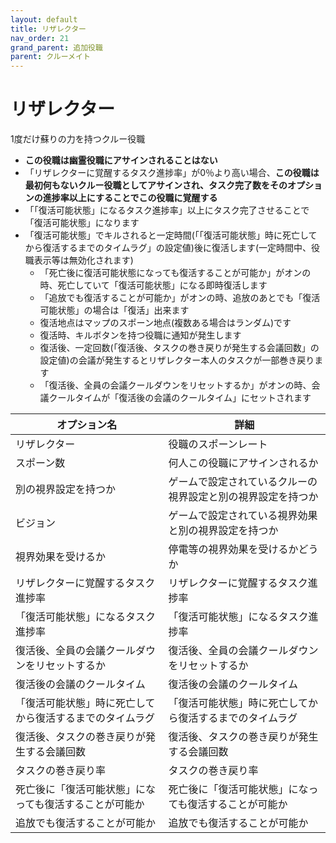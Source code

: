 ```yaml
---
layout: default
title: リザレクター
nav_order: 21
grand_parent: 追加役職
parent: クルーメイト
---
```


# リザレクター

1度だけ蘇りの力を持つクルー役職<br>
- **この役職は幽霊役職にアサインされることはない**
- 「リザレクターに覚醒するタスク進捗率」が0％より高い場合、**この役職は最初何もないクルー役職としてアサインされ、タスク完了数をそのオプションの進捗率以上にすることでこの役職に覚醒する**
- 「「復活可能状態」になるタスク進捗率」以上にタスク完了させることで「復活可能状態」になります
- 「復活可能状態」でキルされると一定時間(「「復活可能状態」時に死亡してから復活するまでのタイムラグ」の設定値)後に復活します(一定時間中、役職表示等は無効化されます)
  - 「死亡後に復活可能状態になっても復活することが可能か」がオンの時、死亡していて「復活可能状態」になる即時復活します
  - 「追放でも復活することが可能か」がオンの時、追放のあとでも「復活可能状態」の場合は「復活」出来ます
  - 復活地点はマップのスポーン地点(複数ある場合はランダム)です
  - 復活時、キルボタンを持つ役職に通知が発生します
  - 復活後、一定回数(「復活後、タスクの巻き戻りが発生する会議回数」の設定値)の会議が発生するとリザレクター本人のタスクが一部巻き戻ります
  - 「復活後、全員の会議クールダウンをリセットするか」がオンの時、会議クールタイムが「復活後の会議のクールタイム」にセットされます


|  オプション名 |  詳細  |
| ---- | ---- |
| リザレクター  | 役職のスポーンレート |
| スポーン数  | 何人この役職にアサインされるか |
| 別の視界設定を持つか  |  ゲームで設定されているクルーの視界設定と別の視界設定を持つか  |
| ビジョン  |  ゲームで設定されている視界効果と別の視界設定を持つか  |
| 視界効果を受けるか  |  停電等の視界効果を受けるかどうか  |
| リザレクターに覚醒するタスク進捗率  | リザレクターに覚醒するタスク進捗率 |
| 「復活可能状態」になるタスク進捗率 | 「復活可能状態」になるタスク進捗率  |
| 復活後、全員の会議クールダウンをリセットするか |復活後、全員の会議クールダウンをリセットするか |
| 復活後の会議のクールタイム | 復活後の会議のクールタイム |
| 「復活可能状態」時に死亡してから復活するまでのタイムラグ |「復活可能状態」時に死亡してから復活するまでのタイムラグ |
| 復活後、タスクの巻き戻りが発生する会議回数 | 復活後、タスクの巻き戻りが発生する会議回数 |
| タスクの巻き戻り率 | タスクの巻き戻り率 |
| 死亡後に「復活可能状態」になっても復活することが可能か | 死亡後に「復活可能状態」になっても復活することが可能か |
| 追放でも復活することが可能か | 追放でも復活することが可能か |
